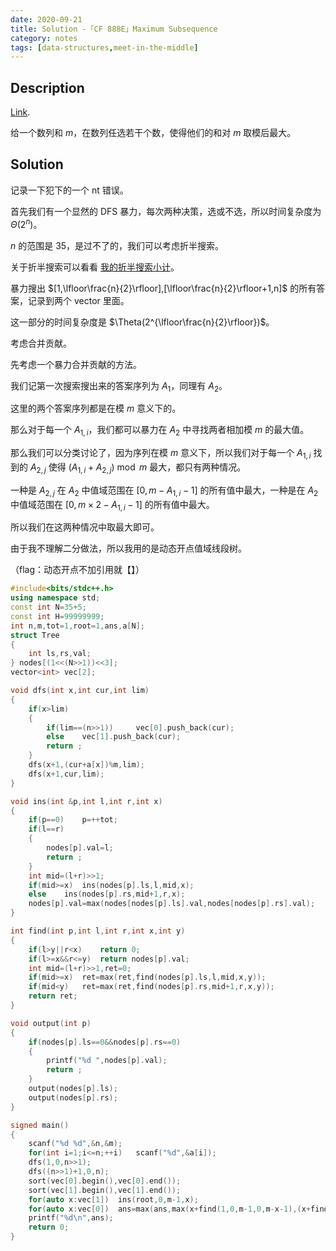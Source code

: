 ```yaml
---
date: 2020-09-21
title: Solution -「CF 888E」Maximum Subsequence
category: notes
tags: [data-structures,meet-in-the-middle]
---
```


## Description

[Link](http://codeforces.com/problemset/problem/888/E).

给一个数列和 $m$，在数列任选若干个数，使得他们的和对 $m$ 取模后最大。

## Solution

记录一下犯下的一个 nt 错误。

首先我们有一个显然的 DFS 暴力，每次两种决策，选或不选，所以时间复杂度为 $\Theta(2^{n})$。

$n$ 的范围是 35，是过不了的，我们可以考虑折半搜索。

关于折半搜索可以看看 [我的折半搜索小计](https://www.luogu.com.cn/blog/161849/gen-hao-sou-suo-xiao-ji)。

暴力搜出 $[1,\lfloor\frac{n}{2}\rfloor],[\lfloor\frac{n}{2}\rfloor+1,n]$ 的所有答案，记录到两个 vector 里面。

这一部分的时间复杂度是 $\Theta(2^{\lfloor\frac{n}{2}\rfloor})$。

考虑合并贡献。

先考虑一个暴力合并贡献的方法。

我们记第一次搜索搜出来的答案序列为 $A_{1}$，同理有 $A_{2}$。

这里的两个答案序列都是在模 $m$ 意义下的。

那么对于每一个 $A_{1,i}$，我们都可以暴力在 $A_{2}$ 中寻找两者相加模 $m$ 的最大值。

那么我们可以分类讨论了，因为序列在模 $m$ 意义下，所以我们对于每一个 $A_{1,i}$ 找到的 $A_{2,j}$ 使得 $(A_{1,i}+A_{2,j})\bmod m$ 最大，都只有两种情况。

一种是 $A_{2,j}$ 在 $A_{2}$ 中值域范围在 $[0,m-A_{1,i}-1]$ 的所有值中最大，一种是在 $A_{2}$ 中值域范围在 $[0,m\times2-A_{1,i}-1]$ 的所有值中最大。

所以我们在这两种情况中取最大即可。

由于我不理解二分做法，所以我用的是动态开点值域线段树。

（flag：动态开点不加引用就【】）

```cpp
#include<bits/stdc++.h>
using namespace std;
const int N=35+5;
const int H=99999999;
int n,m,tot=1,root=1,ans,a[N];
struct Tree
{
	int ls,rs,val;
} nodes[(1<<(N>>1))<<3];
vector<int> vec[2];

void dfs(int x,int cur,int lim)
{
	if(x>lim)
	{
		if(lim==(n>>1)) 	vec[0].push_back(cur);
		else	vec[1].push_back(cur);
		return ;
	}
	dfs(x+1,(cur+a[x])%m,lim);
	dfs(x+1,cur,lim);
}

void ins(int &p,int l,int r,int x)
{
	if(p==0)	p=++tot;
	if(l==r)
	{
		nodes[p].val=l;
		return ;
	}
	int mid=(l+r)>>1;
	if(mid>=x)	ins(nodes[p].ls,l,mid,x);
	else	ins(nodes[p].rs,mid+1,r,x);
	nodes[p].val=max(nodes[nodes[p].ls].val,nodes[nodes[p].rs].val);
}

int find(int p,int l,int r,int x,int y)
{
	if(l>y||r<x)	return 0;
	if(l>=x&&r<=y)	return nodes[p].val;
	int mid=(l+r)>>1,ret=0;
	if(mid>=x)	ret=max(ret,find(nodes[p].ls,l,mid,x,y));
	if(mid<y)	ret=max(ret,find(nodes[p].rs,mid+1,r,x,y));
	return ret;
}

void output(int p)
{
	if(nodes[p].ls==0&&nodes[p].rs==0)
	{
		printf("%d ",nodes[p].val);
		return ;
	}
	output(nodes[p].ls);
	output(nodes[p].rs);
}

signed main()
{
	scanf("%d %d",&n,&m);
	for(int i=1;i<=n;++i)	scanf("%d",&a[i]);
	dfs(1,0,n>>1);
	dfs((n>>1)+1,0,n);
	sort(vec[0].begin(),vec[0].end());
	sort(vec[1].begin(),vec[1].end());
	for(auto x:vec[1])	ins(root,0,m-1,x);
	for(auto x:vec[0])	ans=max(ans,max(x+find(1,0,m-1,0,m-x-1),(x+find(1,0,m-1,0,m*2-x-1))%m));
	printf("%d\n",ans);
	return 0;
}
```
    